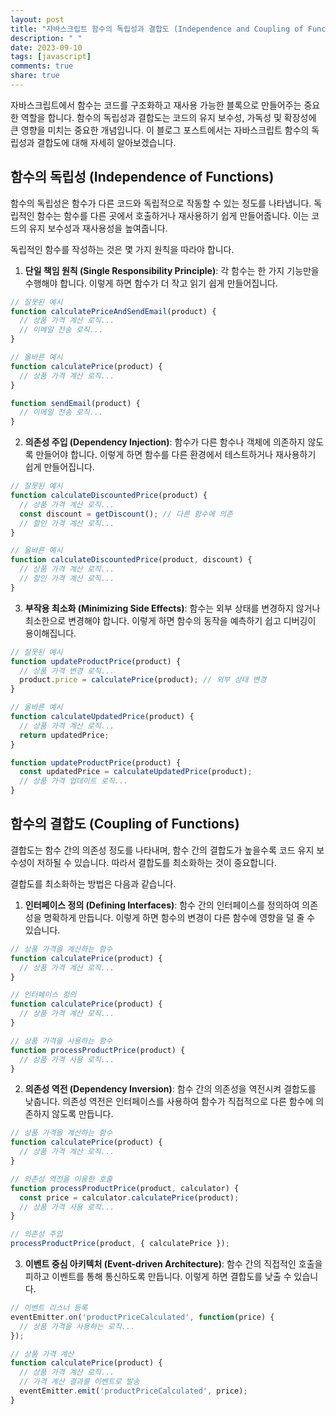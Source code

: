 ```yaml
---
layout: post
title: "자바스크립트 함수의 독립성과 결합도 (Independence and Coupling of Functions)"
description: " "
date: 2023-09-10
tags: [javascript]
comments: true
share: true
---
```


자바스크립트에서 함수는 코드를 구조화하고 재사용 가능한 블록으로 만들어주는 중요한 역할을 합니다. 함수의 독립성과 결합도는 코드의 유지 보수성, 가독성 및 확장성에 큰 영향을 미치는 중요한 개념입니다. 이 블로그 포스트에서는 자바스크립트 함수의 독립성과 결합도에 대해 자세히 알아보겠습니다.

## 함수의 독립성 (Independence of Functions)

함수의 독립성은 함수가 다른 코드와 독립적으로 작동할 수 있는 정도를 나타냅니다. 독립적인 함수는 함수를 다른 곳에서 호출하거나 재사용하기 쉽게 만들어줍니다. 이는 코드의 유지 보수성과 재사용성을 높여줍니다. 

독립적인 함수를 작성하는 것은 몇 가지 원칙을 따라야 합니다.

1. **단일 책임 원칙 (Single Responsibility Principle)**: 각 함수는 한 가지 기능만을 수행해야 합니다. 이렇게 하면 함수가 더 작고 읽기 쉽게 만들어집니다.

```javascript
// 잘못된 예시
function calculatePriceAndSendEmail(product) {
  // 상품 가격 계산 로직...
  // 이메일 전송 로직...
}

// 올바른 예시
function calculatePrice(product) {
  // 상품 가격 계산 로직...
}

function sendEmail(product) {
  // 이메일 전송 로직...
}
```

2. **의존성 주입 (Dependency Injection)**: 함수가 다른 함수나 객체에 의존하지 않도록 만들어야 합니다. 이렇게 하면 함수를 다른 환경에서 테스트하거나 재사용하기 쉽게 만들어집니다.

```javascript
// 잘못된 예시
function calculateDiscountedPrice(product) {
  // 상품 가격 계산 로직...
  const discount = getDiscount(); // 다른 함수에 의존
  // 할인 가격 계산 로직...
}

// 올바른 예시
function calculateDiscountedPrice(product, discount) {
  // 상품 가격 계산 로직...
  // 할인 가격 계산 로직...
}
```

3. **부작용 최소화 (Minimizing Side Effects)**: 함수는 외부 상태를 변경하지 않거나 최소한으로 변경해야 합니다. 이렇게 하면 함수의 동작을 예측하기 쉽고 디버깅이 용이해집니다.

```javascript
// 잘못된 예시
function updateProductPrice(product) {
  // 상품 가격 변경 로직...
  product.price = calculatePrice(product); // 외부 상태 변경
}

// 올바른 예시
function calculateUpdatedPrice(product) {
  // 상품 가격 계산 로직...
  return updatedPrice;
}

function updateProductPrice(product) {
  const updatedPrice = calculateUpdatedPrice(product);
  // 상품 가격 업데이트 로직...
}
```

## 함수의 결합도 (Coupling of Functions)

결합도는 함수 간의 의존성 정도를 나타내며, 함수 간의 결합도가 높을수록 코드 유지 보수성이 저하될 수 있습니다. 따라서 결합도를 최소화하는 것이 중요합니다. 

결합도를 최소화하는 방법은 다음과 같습니다.

1. **인터페이스 정의 (Defining Interfaces)**: 함수 간의 인터페이스를 정의하여 의존성을 명확하게 만듭니다. 이렇게 하면 함수의 변경이 다른 함수에 영향을 덜 줄 수 있습니다.

```javascript
// 상품 가격을 계산하는 함수
function calculatePrice(product) {
  // 상품 가격 계산 로직...
}

// 인터페이스 정의
function calculatePrice(product) {
  // 상품 가격 계산 로직...
}

// 상품 가격을 사용하는 함수
function processProductPrice(product) {
  // 상품 가격 사용 로직...
}
```

2. **의존성 역전 (Dependency Inversion)**: 함수 간의 의존성을 역전시켜 결합도를 낮춥니다. 의존성 역전은 인터페이스를 사용하여 함수가 직접적으로 다른 함수에 의존하지 않도록 만듭니다.

```javascript
// 상품 가격을 계산하는 함수
function calculatePrice(product) {
  // 상품 가격 계산 로직...
}

// 의존성 역전을 이용한 호출
function processProductPrice(product, calculator) {
  const price = calculator.calculatePrice(product);
  // 상품 가격 사용 로직...
}

// 의존성 주입
processProductPrice(product, { calculatePrice });
```

3. **이벤트 중심 아키텍처 (Event-driven Architecture)**: 함수 간의 직접적인 호출을 피하고 이벤트를 통해 통신하도록 만듭니다. 이렇게 하면 결합도를 낮출 수 있습니다.

```javascript
// 이벤트 리스너 등록
eventEmitter.on('productPriceCalculated', function(price) {
  // 상품 가격을 사용하는 로직...
});

// 상품 가격 계산
function calculatePrice(product) {
  // 상품 가격 계산 로직...
  // 가격 계산 결과를 이벤트로 발송
  eventEmitter.emit('productPriceCalculated', price);
}
```